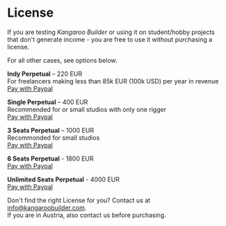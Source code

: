 # License

If you are testing *Kangaroo Builder* or using it on student/hobby projects that don't generate income - you are free
to use it without purchasing a license.

For all other cases, see options below.

**Indy Perpetual** – 220 EUR   
For freelancers making less than 85k EUR (100k USD) per year in revenue  
[Pay with Paypal](https://www.paypal.com/ncp/payment/VLB8JYVBUNQXW)

**Single Perpetual** – 400 EUR   
Recommended for or small studios with only one rigger  
[Pay with Paypal](https://www.paypal.com/ncp/payment/VCTUAAZB694ES)

**3 Seats Perpetual** – 1000 EUR  
Recommonded for small studios  
[Pay with Paypal](https://www.paypal.com/ncp/payment/LNY2PB5X9WPEC)

**6 Seats Perpetual** - 1800 EUR  
[Pay with Paypal](https://www.paypal.com/ncp/payment/5ZMX6ZZWNFCKE)

**Unlimited Seats Perpetual** - 4000 EUR  
[Pay with Paypal](https://www.paypal.com/ncp/payment/U9FV5546336KY)

Don't find the right License for you? Contact us at [info@kangaroobuilder.com](mailto:info@kangaroobuilder.com).  
If you are in Austria, also contact us before purchasing.

